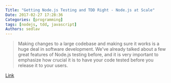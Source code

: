 ```yaml
---
Title: "Getting Node.js Testing and TDD Right - Node.js at Scale"
Date: 2017-02-27 17:28:36
Categories: [programming]
tags: [nodejs, tdd, javascript]
Authors: sedlav
---
```


> Making changes to a large codebase and making sure it works is a huge deal in software development. We've already talked about a few great features of Node.js testing before, and it is very important to emphasize how crucial it is to have your code tested before you release it to your users.

[Link](https://blog.risingstack.com/getting-node-js-testing-and-tdd-right-node-js-at-scale/)

